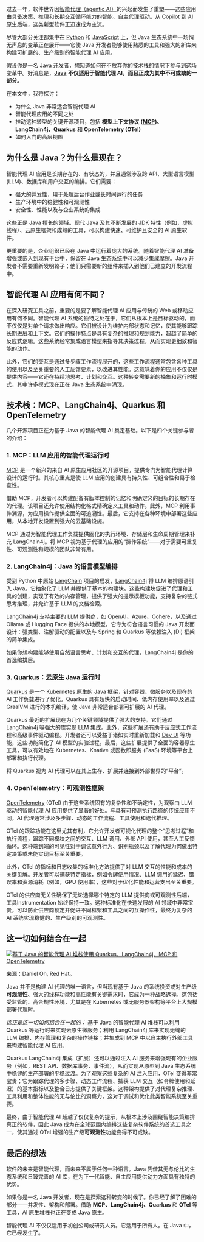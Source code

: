 过去一年，软件世界因[智能代理（agentic AI）](https://thenewstack.io/ai-agents-a-comprehensive-introduction-for-developers/)的兴起而发生了重塑——这些应用由具备决策、推理和长期交互循环能力的智能、自主代理驱动。从 Copilot 到 AI 原生后端，这类新型软件正迅速成为主流。

尽管大部分关注都集中在 [Python](https://thenewstack.io/what-is-python/) 和 [JavaScript](https://roadmap.sh/javascript/) 上，但 Java 生态系统中一场悄无声息的变革正在展开——它使 Java 开发者能够使用熟悉的工具和强大的新库来构建可扩展的、生产级别的智能代理 AI 应用。

假设你是一名 [Java 开发者](https://roadmap.sh/java)，想知道如何在不放弃你的技术栈的情况下参与到这场变革中。好消息是，[**Java**](https://thenewstack.io/introduction-to-java-programming-language/) **不仅适用于智能代理 AI，而且正成为其中不可或缺的一部分。**

在本文中，我将探讨：

*   为什么 Java 非常适合智能代理 AI
*   智能代理应用的不同之处
*   推动这种转型的关键开源项目，包括 **模型上下文协议** **([MCP](https://thenewstack.io/model-context-protocol-a-primer-for-the-developers/))、LangChain4j、Quarkus** 和 **OpenTelemetry (OTel)**
*   如何入门的高层视图

## **为什么是 Java？为什么是现在？**

智能代理 AI 应用是长期存在的、有状态的，并且通常涉及跨 API、大型语言模型 (LLM)、数据库和用户交互的编排。它们需要：

*   强大的并发性，用于处理后台作业或长时间运行的任务
*   生产环境中的稳健性和可观测性
*   安全性、性能以及与企业系统的集成

这些正是 Java 擅长的领域。现代 Java 及其不断发展的 JDK 特性（例如，虚拟线程）、云原生框架和成熟的工具，可以构建快速、可维护且安全的 AI 原生软件。

更重要的是，企业组织已经在 Java 中运行着庞大的系统。随着智能代理 AI 准备增强或嵌入到现有平台中，保留在 Java 生态系统中可以减少集成摩擦。Java 开发者不需要重新发明轮子；他们只需要新的组件来插入到他们已建立的开发流程中。

## **智能代理 AI 应用有何不同？**

在深入研究工具之前，重要的是要了解智能代理 AI 应用与传统的 Web 或移动应用有何不同。智能代理 AI 系统的独特之处在于，它们从根本上是目标驱动的，而不仅仅是对单个请求做出响应。它们被设计为维护内部状态和记忆，使其能够跟踪长期进展和上下文。它们的操作特点是具有复杂的推理和规划能力，超越了简单的反应式逻辑。这些系统经常集成语言模型来指导其决策过程，从而实现更细致和智能的动作。

此外，它们的交互是通过多步骤工作流程展开的，这些工作流程通常包含各种工具的使用以及至关重要的人工反馈要素，以改进其性能。这意味着你的应用不仅仅是提供内容——它还在持续地思考、计划和交互。这种转变需要新的抽象和运行时模式，其中许多模式现在正在 Java 生态系统中涌现。

## **技术栈：MCP、LangChain4j、Quarkus 和 OpenTelemetry**

几个开源项目正在为基于 Java 的智能代理 AI 奠定基础。以下是四个关键参与者的介绍：

### 1. MCP：LLM 应用的智能代理运行时

[MCP](https://modelcontextprotocol.io/introduction) 是一个新兴的来自 AI 原生应用社区的开源项目，提供专门为智能代理计算设计的运行时。其核心重点是使 LLM 应用的创建具有持久性、可组合性和易于检查性。

借助 MCP，开发者可以构建配备有版本控制的记忆和明确定义的目标的长期存在的代理。该项目还允许使用结构化格式精确定义工具和动作。此外，MCP 利用事件溯源，为应用操作提供全面的可追溯性。最后，它支持在各种环境中部署这些应用，从本地开发设置到强大的云基础设施。

MCP 通过为智能代理工作负载提供固化的执行环境、存储层和生命周期管理来补充 LangChain4j。将 MCP 视为基于代理的应用的“操作系统”——对于需要可重复性、可观测性和规模的团队非常有用。

### 2. LangChain4j：Java 的语言模型编排

受到 Python 中原始 [LangChain](https://www.langchain.com/) 项目的启发，[LangChain4j](https://github.com/langchain4j/langchain4j) 将 LLM 编排原语引入 Java。它抽象化了 LLM 并提供了基本的构建块。这些构建块促进了代理和工具的创建，实现了有效的内存管理，提供了强大的提示模板功能，支持复杂的链式思考推理，并允许基于 LLM 的文档检索。

LangChain4j 支持主要的 LLM 提供商，如 OpenAI、Azure、Cohere，以及通过 Ollama 或 Hugging Face 提供的本地模型。它专为符合语言习惯的 Java 开发而设计：强类型、注解驱动的配置以及与 Spring 和 Quarkus 等依赖注入 (DI) 框架的简单集成。

如果你想构建能够使用自然语言思考、计划和交互的代理，LangChain4j 是你的首选编排层。

### 3. Quarkus：云原生 Java 运行时

[Quarkus](https://quarkus.io/) 是一个 Kubernetes 原生的 Java 框架，针对容器、微服务以及现在的 AI 工作负载进行了优化。Quarkus 具有超快的启动时间、低内存使用率以及通过 GraalVM 进行的本机编译，使 Java 非常适合部署可扩展的 AI 代理。

Quarkus 最近的扩展现在为几个关键领域提供了强大的支持。它们通过 LangChain4j 等强大的库实现 LLM 集成。此外，这些扩展还有助于反应式工作流程和高级事件驱动编程。开发者还可以受益于诸如实时重新加载和 [Dev UI](https://quarkus.io/guides/dev-ui) 等功能，这些功能简化了 AI 模型的实验过程。最后，这些扩展提供了全面的容器原生工具，可以有效地在 Kubernetes、Knative 或函数即服务 (FaaS) 环境等平台上部署和执行代理。

将 Quarkus 视为 AI 代理可以在其上生存、扩展并连接到外部世界的“平台”。

### 4. OpenTelemetry：可观测性框架

[OpenTelemetry](https://thenewstack.io/what-is-opentelemetry/) (OTel) 由于这些系统固有的复杂性和不确定性，为观察由 LLM 驱动的智能代理 AI 应用提供了显著的好处。与具有可预测执行路径的传统应用不同，AI 代理通常涉及多步骤、动态的工作流程、工具使用和迭代推理。

OTel 的跟踪功能在这里尤其有利，它允许开发者可视化代理的整个“思考过程”和执行流程，跟踪不同模块之间的交互、LLM 调用、外部 API 使用，甚至人工反馈循环。这种端到端的可见性对于调试意外行为、识别瓶颈以及了解代理为何做出特定决策或未能实现目标至关重要。

此外，OTel 的指标和日志收集的标准化方法提供了对 LLM 交互的性能和成本的关键见解。开发者可以捕获特定指标，例如令牌使用情况、LLM 调用的延迟、错误率和资源消耗（例如，GPU 使用率），这些对于优化性能和运营支出至关重要。

OTel 的供应商无关性确保了无论选择哪个特定的 LLM 提供商或可观测性后端，工具Instrumentation 始终保持一致。这种标准化在快速发展的 AI 领域中非常宝贵，可以防止供应商锁定并促进不同框架和工具之间的互操作性，最终为复杂的 AI 系统实现稳健的、生产级别的可观测性。

## **这一切如何结合在一起**

[![基于 Java 的智能代理 AI 堆栈使用 Quarkus、LangChain4j、MCP 和 OpenTelemetry](https://cdn.thenewstack.io/media/2025/06/dfe19462-java-agentic-ai-architecture.png)](https://cdn.thenewstack.io/media/2025/06/dfe19462-java-agentic-ai-architecture.png)

来源：Daniel Oh, Red Hat。

Java 并不是构建 AI 代理的唯一语言，但当现有基于 Java 的系统投资或对生产级**可观测性**、强大的线程功能和高性能有关键需求时，它成为一种战略选择。这包括受监管的、高合规性环境，尤其是在 Kubernetes 或无服务器架构等平台上大规模部署代理时。

*这正是这一切如何结合在一起的：* 基于 Java 的智能代理 AI 堆栈可以利用 Quarkus 等运行时来实现云原生微服务；利用 LangChain4j 库来实现无缝的 LLM 编排、内存管理和复杂的操作链接；并集成到 MCP 中以自主执行外部工具来构建智能代理 AI 应用。

Quarkus LangChain4j 集成（扩展）还可以通过注入 AI 服务来增强现有的企业服务（例如，REST API、数据库事务、事件流），从而实现从原型到 Java 生态系统中稳健的生产部署的平稳过渡。为了观察这些复杂的 AI 注入应用，OTel 变得非常宝贵；它为跟踪代理的多步骤、动态工作流程、捕获 LLM 交互（如令牌使用和延迟）的基本指标以及整合日志提供了关键框架。这种架构提供了对代理复杂推理、工具利用和整体性能的无与伦比的洞察力，这对于调试和优化此类智能系统至关重要。

最终，由于智能代理 AI 超越了仅仅复杂的提示，从根本上涉及围绕智能决策编排真正的软件，因此 Java 成为在全球范围内编排这些复杂软件系统的首选工具之一，使其通过 OTel 增强的生产级**可观测性**功能变得不可或缺。

## **最后的想法**

软件的未来是智能代理，而未来不属于任何一种语言。Java 凭借其无与伦比的生态系统和日臻完善的 AI 库，在为下一代智能、自主应用提供动力方面具有独特的优势。

如果你是一名 Java 开发者，现在是探索这种转变的时候了。你已经了解了困难的部分——并发性、架构和部署。借助 **MCP、LangChain4j、Quarkus** 和 **OTel** 等工具，AI 原生堆栈也正在变成 Java 原生。

智能代理 AI 不仅仅适用于初创公司或研究人员。它适用于所有人。在 Java 中，它已经发生了。